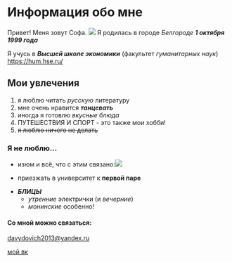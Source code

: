 # Информация обо мне 
Привет! Меня зовут Софа. ![](https://pp.userapi.com/c831309/v831309612/47d7c/6phxPpgbyZ0.jpg)
Я родилась в городе *Белгороде* __*1 октября 1999 года*__ 

Я учусь в *__Высшей школе экономики__* (факультет _гуманитарных наук_) https://hum.hse.ru/
## Мои увлечения
1. я люблю читать _русскую_ литературу
2. мне очень нравится **_танцевать_**
3. иногда я готовлю _вкусные блюда_ 
4. ПУТЕШЕСТВИЯ И СПОРТ - это также мои хобби! 
1. ~~я люблю ничего не делать~~
### Я не люблю...
+ изюм и всё, что с этим связано:![](http://pro-zdorov.ru/wp-content/uploads/2015/07/167.jpg)
- приезжать в университет к **первой паре**
+ **_БЛИЦЫ_** 
  - *утренние* электрички (и _вечерние_)
  * *монинские* особенно! 
#### Со мной можно связаться:
<davydovich2013@yandex.ru>

[мой вк](https://vk.com/id433249598) 




